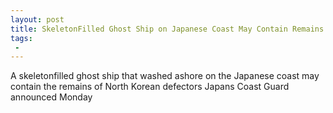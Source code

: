 ```yaml
---
layout: post
title: SkeletonFilled Ghost Ship on Japanese Coast May Contain Remains of North Korean Defectors
tags:
 -
---
```

A skeletonfilled ghost ship that washed ashore on the Japanese coast may contain the remains of North Korean defectors Japans Coast Guard announced Monday
